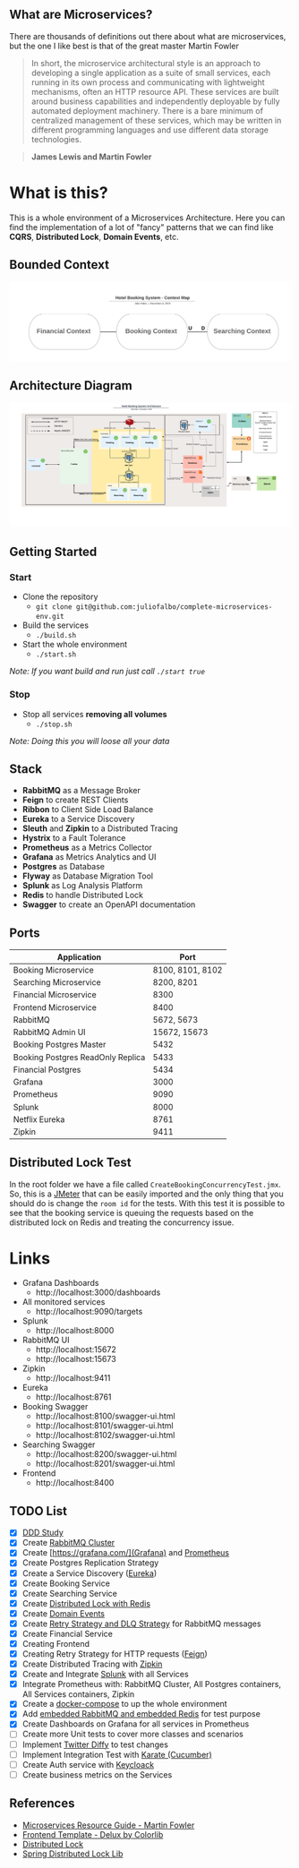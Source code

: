 
## What are Microservices?

There are thousands of definitions out there about what are microservices, but the one I like best is that of the great master Martin Fowler

> In short, the microservice architectural style is an approach to developing a single application as a suite of small services, each running in its own process and communicating with lightweight mechanisms, often an HTTP resource API. These services are built around business capabilities and independently deployable by fully automated deployment machinery. There is a bare minimum of centralized management of these services, which may be written in different programming languages and use different data storage technologies.
    
>**James Lewis and Martin Fowler**

# What is this?
This is a whole environment of a Microservices Architecture. Here you can find the implementation of a lot of "fancy" patterns that we can find like **CQRS**, **Distributed Lock**, **Domain Events**, etc.

## Bounded Context
![ContextMap.png](ContextMap.png)


## Architecture Diagram
![HotelBookingSystemArchitecture.png](HotelBookingSystemArchitecture.png)

## Getting Started

### Start
- Clone the repository
  - `git clone git@github.com:juliofalbo/complete-microservices-env.git`
- Build the services
  - `./build.sh`
- Start the whole environment
  - `./start.sh`
  
_Note: If you want build and run just call `./start true`_

### Stop
- Stop all services **removing all volumes**
  - `./stop.sh`

_Note: Doing this you will loose all your data_

## Stack
- **RabbitMQ** as a Message Broker
- **Feign** to create REST Clients
- **Ribbon** to Client Side Load Balance
- **Eureka** to a Service Discovery
- **Sleuth** and **Zipkin** to a Distributed Tracing
- **Hystrix** to a Fault Tolerance
- **Prometheus** as a Metrics Collector
- **Grafana** as Metrics Analytics and UI
- **Postgres** as Database
- **Flyway** as Database Migration Tool
- **Splunk** as Log Analysis Platform
- **Redis** to handle Distributed Lock
- **Swagger** to create an OpenAPI documentation

## Ports

|     Application       |     Port          |
| ------------- | ------------- |
| Booking Microservice | 8100, 8101, 8102  |
| Searching Microservice | 8200, 8201 |
| Financial Microservice | 8300 |
| Frontend Microservice | 8400 |
| RabbitMQ | 5672, 5673 |
| RabbitMQ Admin UI | 15672, 15673 |
| Booking Postgres Master | 5432 |
| Booking Postgres ReadOnly Replica| 5433 |
| Financial Postgres | 5434 |
| Grafana | 3000 |
| Prometheus | 9090 |
| Splunk | 8000 |
| Netflix Eureka | 8761 |
| Zipkin | 9411 |

## Distributed Lock Test
In the root folder we have a file called `CreateBookingConcurrencyTest.jmx`. So, this is a [JMeter](https://jmeter.apache.org/) that can be easily imported and the only thing that you should do is change the `room id` for the tests.
With this test it is possible to see that the booking service is queuing the requests based on the distributed lock on Redis and treating the concurrency issue.  

# Links
- Grafana Dashboards
  - http://localhost:3000/dashboards
- All monitored services
  - http://localhost:9090/targets
- Splunk
  - http://localhost:8000
- RabbitMQ UI
  - http://localhost:15672
  - http://localhost:15673
- Zipkin
  - http://localhost:9411
- Eureka
  - http://localhost:8761
- Booking Swagger
  - http://localhost:8100/swagger-ui.html
  - http://localhost:8101/swagger-ui.html
  - http://localhost:8102/swagger-ui.html
- Searching Swagger
  - http://localhost:8200/swagger-ui.html
  - http://localhost:8201/swagger-ui.html
- Frontend
  - http://localhost:8400
 
## TODO List

- [x] [DDD Study](https://medium.com/tradeshift-engineering/my-vision-as-a-software-engineer-about-ddd-domain-driven-design-2f36ec18a1ec)
- [x] Create [RabbitMQ Cluster](https://www.rabbitmq.com/clustering.html)
- [x] Create [https://grafana.com/](Grafana) and [Prometheus](https://prometheus.io/)
- [x] Create Postgres Replication Strategy
- [x] Create a Service Discovery ([Eureka](https://www.baeldung.com/spring-cloud-netflix-eureka))
- [x] Create Booking Service
- [x] Create Searching Service
- [x] Create [Distributed Lock with Redis](https://redis.io/topics/distlock)
- [x] Create [Domain Events](https://medium.com/tradeshift-engineering/my-vision-as-a-software-engineer-about-ddd-domain-driven-design-part-2-973bcf5a9848)
- [x] Create [Retry Strategy and DLQ Strategy](https://github.com/Tradeshift/spring-rabbitmq-tuning/wiki/Queues-Strategy) for RabbitMQ messages
- [x] Create Financial Service
- [x] Creating Frontend
- [x] Creating Retry Strategy for HTTP requests ([Feign](https://spring.io/projects/spring-cloud-openfeign))
- [x] Create Distributed Tracing with [Zipkin](https://zipkin.io/)
- [x] Create and Integrate [Splunk](https://www.splunk.com/) with all Services
- [x] Integrate Prometheus with: RabbitMQ Cluster, All Postgres containers, All Services containers, Zipkin
- [x] Create a [docker-compose](https://docs.docker.com/compose/) to up the whole environment
- [x] Add [embedded RabbitMQ and embedded Redis](https://github.com/testcontainers/testcontainers-spring-boot) for test purpose
- [x] Create Dashboards on Grafana for all services in Prometheus
- [ ] Create more Unit tests to cover more classes and scenarios
- [ ] Implement [Twitter Diffy](https://github.com/twitter/diffy) to test changes
- [ ] Implement Integration Test with [Karate (Cucumber)](https://github.com/intuit/karate)
- [ ] Create Auth service with [Keycloack](https://www.keycloak.org/)
- [ ] Create business metrics on the Services

## References

- [Microservices Resource Guide - Martin Fowler](https://martinfowler.com/microservices/)
- [Frontend Template - Delux by Colorlib](https://colorlib.com/wp/template/deluxe/)
- [Distributed Lock](https://redis.io/topics/distlock)
- [Spring Distributed Lock Lib](https://github.com/alturkovic/distributed-lock)